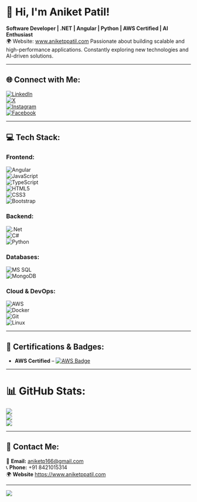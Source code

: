 # 👋 Hi, I'm Aniket Patil!  
**Software Developer | .NET | Angular | Python | AWS Certified | AI Enthusiast**  
🌍 Website: www.aniketppatil.com
Passionate about building scalable and high-performance applications. Constantly exploring new technologies and AI-driven solutions.  

---

## 🌐 Connect with Me:  
[![LinkedIn](https://img.shields.io/badge/LinkedIn-%230077B5.svg?style=for-the-badge&logo=linkedin&logoColor=white)](https://linkedin.com/in/aniketp166)  
[![X](https://img.shields.io/badge/X-black.svg?style=for-the-badge&logo=X&logoColor=white)](https://x.com/aniketp166)  
[![Instagram](https://img.shields.io/badge/Instagram-%23E4405F.svg?style=for-the-badge&logo=Instagram&logoColor=white)](https://instagram.com/aniketp166)  
[![Facebook](https://img.shields.io/badge/Facebook-%231877F2.svg?style=for-the-badge&logo=Facebook&logoColor=white)](https://facebook.com/aniketp166)  

---

## 💻 Tech Stack:
### **Frontend:**  
![Angular](https://img.shields.io/badge/angular-%23DD0031.svg?style=for-the-badge&logo=angular&logoColor=white)  
![JavaScript](https://img.shields.io/badge/javascript-%23323330.svg?style=for-the-badge&logo=javascript&logoColor=%23F7DF1E)  
![TypeScript](https://img.shields.io/badge/typescript-%23007ACC.svg?style=for-the-badge&logo=typescript&logoColor=white)  
![HTML5](https://img.shields.io/badge/html5-%23E34F26.svg?style=for-the-badge&logo=html5&logoColor=white)  
![CSS3](https://img.shields.io/badge/css3-%231572B6.svg?style=for-the-badge&logo=css3&logoColor=white)  
![Bootstrap](https://img.shields.io/badge/bootstrap-%23563D7C.svg?style=for-the-badge&logo=bootstrap&logoColor=white)  

### **Backend:**  
![.Net](https://img.shields.io/badge/.NET-5C2D91?style=for-the-badge&logo=.net&logoColor=white)  
![C#](https://img.shields.io/badge/c%23-%23239120.svg?style=for-the-badge&logo=csharp&logoColor=white)  
![Python](https://img.shields.io/badge/python-%2314354C.svg?style=for-the-badge&logo=python&logoColor=white)  

### **Databases:**  
![MS SQL](https://img.shields.io/badge/mssql-%23CC2927.svg?style=for-the-badge&logo=microsoftsqlserver&logoColor=white)  
![MongoDB](https://img.shields.io/badge/MongoDB-%2347A248.svg?style=for-the-badge&logo=mongodb&logoColor=white)  

### **Cloud & DevOps:**  
![AWS](https://img.shields.io/badge/AWS-%23FF9900.svg?style=for-the-badge&logo=amazonaws&logoColor=white)  
![Docker](https://img.shields.io/badge/Docker-%230db7ed.svg?style=for-the-badge&logo=docker&logoColor=white)  
![Git](https://img.shields.io/badge/git-%23F05033.svg?style=for-the-badge&logo=git&logoColor=white)  
![Linux](https://img.shields.io/badge/Linux-FCC624?style=for-the-badge&logo=linux&logoColor=black)  

---

## 📜 Certifications & Badges:
- **AWS Certified** – [![AWS Badge](https://img.shields.io/badge/View%20Certificate-FF9900?style=for-the-badge&logo=amazonaws&logoColor=white)](https://www.credly.com/badges/7e94f85f-3590-4a17-83d7-ae83294ea91b)  

---
# 📊 GitHub Stats:
![](https://github-readme-stats.vercel.app/api?username=aniketp166&theme=dark&hide_border=false&include_all_commits=false&count_private=false)<br/>
![](https://github-readme-streak-stats.herokuapp.com/?user=aniketp166&theme=dark&hide_border=false)<br/>
![](https://github-readme-stats.vercel.app/api/top-langs/?username=aniketp166&theme=dark&hide_border=false&include_all_commits=false&count_private=false&layout=compact)

---

## 📩 Contact Me:
📧 **Email:** aniketp166@gmail.com  
📞 **Phone:** +91 8421015314  
🌍 **Website** https://www.aniketppatil.com

---
[![](https://visitcount.itsvg.in/api?id=aniketp166&icon=0&color=0)](https://visitcount.itsvg.in)
